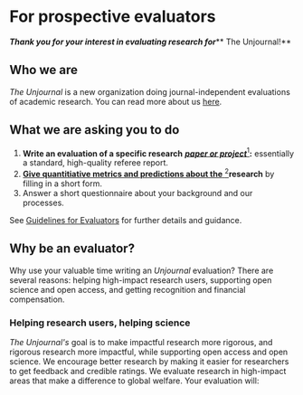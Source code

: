 # For prospective evaluators

_**Thank you for your interest in evaluating research for**_** The Unjournal!**

## **Who we are**

_The Unjournal_ is a new organization doing journal-independent evaluations of academic research. You can read more about us [here](../../readme-1/).

## What we are asking you to do

1. **Write an evaluation of a specific research** [_**paper or project**_](#user-content-fn-1)[^1]**:** essentially a standard, high-quality referee report.
2. [**Give quantitiative metrics and predictions about the** ](#user-content-fn-2)[^2]**research** by filling in a short form.
3. Answer a short questionnaire about your background and our processes.

See [Guidelines for Evaluators](guidelines-for-evaluators/) for further details and guidance.

## Why be an evaluator?

Why use your valuable time writing an _Unjournal_ evaluation? There are several reasons: helping high-impact research users, supporting open science and open access, and getting recognition and financial compensation.

### Helping research users, helping science

_The Unjournal's_ goal is to make impactful research more rigorous, and rigorous research more impactful, while supporting open access and open science. We encourage better research by making it easier for researchers to get feedback and credible ratings. We evaluate research in high-impact areas that make a difference to global welfare. Your evaluation will:

1. **Help authors** improve their research, by giving early, high-quality feedback.
2. **Help improve science** by providing **open-access, prompt, structured, public evaluations** of impactful research.&#x20;
3. **Inform funding bodies and meta-scientists** as we build a database of research quality, strengths and weaknesses in different dimensions. **Help research users** learn what research to trust, when, and how.

For more on our scientific mission, see [here](../../benefits-and-features/).

### Public recognition

Your evaluation will be made public and given a DOI. You have the option to be identified as the author of this evaluation or to remain anonymous, as you prefer.&#x20;

### Financial compensation

[You will be given a $400 honorarium](#user-content-fn-3)[^3] for providing a prompt[^4] and complete evaluation and feedback ($300 base + $100 'promptness bonus'.) You will also be eligible for monetary prizes for "most useful and informative evaluation," plus other bonuses. We currently (Feb. 2024) set aside an additional $150 per evaluation (i.e., per evaluator) for evaluator incentives, bonuses, and prizes.

See also ["submitting claims and expenses"](../../management-tech-details-discussion/fiscal-hosting-and-expenses.md#submitting-and-paying-expenses-claims)

<details>

<summary>Additional rewards and incentives</summary>

We may occasionally offer additional payments for specifically requested evaluation tasks, or raise the base payments for particularly hard-to-source expertise.

July 2023: The above is our current policy; we are working to build an effective, fair, transparent, and straightforward system of honorariums, incentives, and awards for evaluators.

Feb. 204: Note that we currently set aside an additional $150 per evaluation (i.e., per evaluator) for evaluator incentives, bonuses, and prizes. This may be revised upwards or downwards in future (and this will be announced and noted).

</details>

## What do I do next?

* If you have been invited to be an evaluator and want to proceed, simply respond to the email invitation that we have sent you. You will then be sent a link to our evaluation form.&#x20;
* To sign up for our evaluator pool, see ['how to get involved'](../../readme-1/call-for-participants-research/)

To learn more about our evaluation process, see[guidelines-for-evaluators](guidelines-for-evaluators/ "mention"). If you are doing an evaluation, we highly recommend you read these guidelines carefully



<details>

<summary>Note on the evaluation platform (13 Feb 2024)</summary>

12 Feb 2024: We are moving to a hosted form/interface in PubPub. That form is still somewhat a work-in-progress, and may need some further guidance; we try to provide this below, but please contact us with any questions. [If you prefer](#user-content-fn-5)[^5], you can also submit your response in a Google Doc**,** and share it back with us. Click [here](https://docs.google.com/document/d/1erOQ8qiWmgAmd9WdMLmuBGoxFkUJeQo2c8pc5wFAQbk/copy) to make a new copy of that  directly.  &#x20;

</details>



[^1]: We refer to a 'paper or project' here.  We encourage the submission of a range of formats, including dynamic documents. See [dynamic-documents-vs-living-projects](../../benefits-and-features/dynamic-documents-vs-living-projects/ "mention"). However, we will refer to this as a 'paper'  throughout the discussion below, for simplicity.

[^2]: You may want to glance at these tables before writing your report, to gain a sense of our priorities.

[^3]: Updated Feb. 2024

[^4]: We will agree on a scheduled deadline. Generally, we aim for a three-week turnaround. Evaluations submitted after the agreed deadline (but still in a reasonable window) will earn a $300 honorarium.

[^5]: We are replacing the Google Docs with the tailored PubPub interface; the PubPub form should be more efficient and leave less room for misunderstanding. But we will still be flexible to let you link or upload your descriptive, free-form evaluation in whatever form you prefer.
